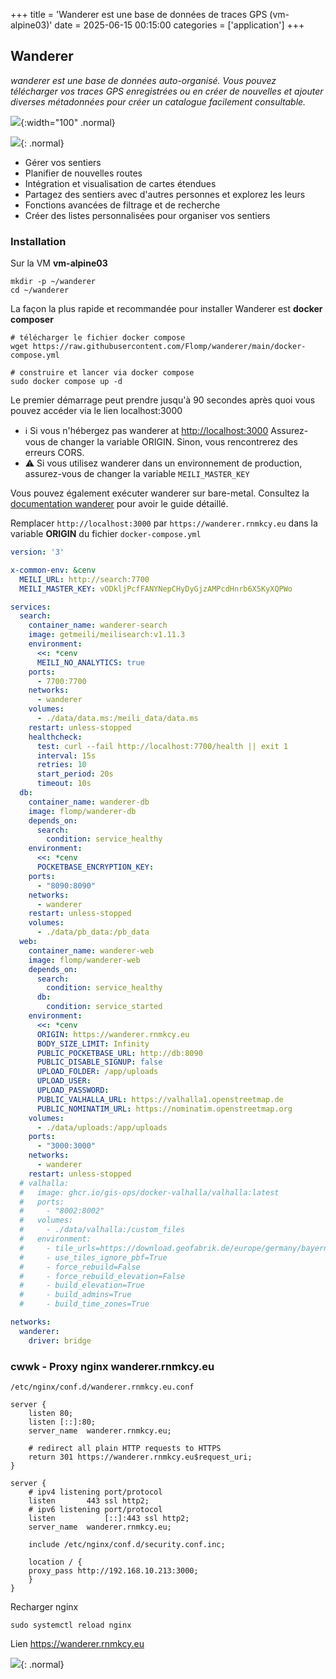 +++
title = 'Wanderer est une base de données de traces GPS (vm-alpine03)'
date = 2025-06-15 00:15:00
categories = ['application']
+++
## Wanderer

*wanderer est une base de données auto-organisé. Vous pouvez télécharger vos traces GPS enregistrées ou en créer de nouvelles et ajouter diverses métadonnées pour créer un catalogue facilement consultable.*

![](wanderer-logo.png){:width="100" .normal}

![](wanderer01.png){: .normal}


* Gérer vos sentiers
* Planifier de nouvelles routes
* Intégration et visualisation de cartes étendues
* Partagez des sentiers avec d'autres personnes et explorez les leurs
* Fonctions avancées de filtrage et de recherche
* Créer des listes personnalisées pour organiser vos sentiers 


### Installation 

Sur la VM **vm-alpine03**

```shell
mkdir -p ~/wanderer
cd ~/wanderer
```

La façon la plus rapide et recommandée  pour installer Wanderer est **docker composer**

``` shell
# télécharger le fichier docker compose 
wget https://raw.githubusercontent.com/Flomp/wanderer/main/docker-compose.yml

# construire et lancer via docker compose
sudo docker compose up -d
```

Le premier démarrage peut prendre jusqu'à 90 secondes après quoi vous pouvez accéder via le lien localhost:3000

*    ℹ️ Si vous n'hébergez pas wanderer at <http://localhost:3000> Assurez-vous de changer la variable ORIGIN. Sinon, vous rencontrerez des erreurs CORS.
*    ⚠️ Si vous utilisez wanderer dans un environnement de production, assurez-vous de changer la variable `MEILI_MASTER_KEY`

Vous pouvez également exécuter wanderer sur bare-metal. Consultez la [documentation wanderer](https://wanderer.to/getting-started/installation/) pour avoir le guide détaillé.

Remplacer `http://localhost:3000` par `https://wanderer.rnmkcy.eu` dans  la variable **ORIGIN** du fichier `docker-compose.yml`

```yaml
version: '3'

x-common-env: &cenv
  MEILI_URL: http://search:7700
  MEILI_MASTER_KEY: vODkljPcfFANYNepCHyDyGjzAMPcdHnrb6X5KyXQPWo

services:
  search:
    container_name: wanderer-search
    image: getmeili/meilisearch:v1.11.3
    environment:
      <<: *cenv
      MEILI_NO_ANALYTICS: true
    ports:
      - 7700:7700
    networks:
      - wanderer
    volumes:
      - ./data/data.ms:/meili_data/data.ms
    restart: unless-stopped
    healthcheck:
      test: curl --fail http://localhost:7700/health || exit 1
      interval: 15s
      retries: 10
      start_period: 20s
      timeout: 10s
  db:
    container_name: wanderer-db
    image: flomp/wanderer-db
    depends_on:
      search:
        condition: service_healthy
    environment:
      <<: *cenv
      POCKETBASE_ENCRYPTION_KEY:
    ports:
      - "8090:8090"
    networks:
      - wanderer
    restart: unless-stopped
    volumes:
      - ./data/pb_data:/pb_data
  web:
    container_name: wanderer-web
    image: flomp/wanderer-web
    depends_on:
      search:
        condition: service_healthy
      db:
        condition: service_started
    environment:
      <<: *cenv
      ORIGIN: https://wanderer.rnmkcy.eu
      BODY_SIZE_LIMIT: Infinity
      PUBLIC_POCKETBASE_URL: http://db:8090
      PUBLIC_DISABLE_SIGNUP: false
      UPLOAD_FOLDER: /app/uploads
      UPLOAD_USER:
      UPLOAD_PASSWORD:
      PUBLIC_VALHALLA_URL: https://valhalla1.openstreetmap.de
      PUBLIC_NOMINATIM_URL: https://nominatim.openstreetmap.org
    volumes:
      - ./data/uploads:/app/uploads
    ports:
      - "3000:3000"
    networks:
      - wanderer
    restart: unless-stopped
  # valhalla:
  #   image: ghcr.io/gis-ops/docker-valhalla/valhalla:latest
  #   ports:
  #     - "8002:8002"
  #   volumes:
  #     - ./data/valhalla:/custom_files
  #   environment:
  #     - tile_urls=https://download.geofabrik.de/europe/germany/bayern/oberbayern-latest.osm.pbf
  #     - use_tiles_ignore_pbf=True
  #     - force_rebuild=False
  #     - force_rebuild_elevation=False
  #     - build_elevation=True
  #     - build_admins=True
  #     - build_time_zones=True

networks:
  wanderer:
    driver: bridge
```

### cwwk - Proxy nginx wanderer.rnmkcy.eu 

`/etc/nginx/conf.d/wanderer.rnmkcy.eu.conf` 

```nginx
server {
    listen 80;
    listen [::]:80;
    server_name  wanderer.rnmkcy.eu;

    # redirect all plain HTTP requests to HTTPS
    return 301 https://wanderer.rnmkcy.eu$request_uri;
}

server {
    # ipv4 listening port/protocol
    listen       443 ssl http2;
    # ipv6 listening port/protocol
    listen           [::]:443 ssl http2;
    server_name  wanderer.rnmkcy.eu;

    include /etc/nginx/conf.d/security.conf.inc;

    location / {
	proxy_pass http://192.168.10.213:3000;
    }
}
```

Recharger nginx

    sudo systemctl reload nginx

Lien <https://wanderer.rnmkcy.eu>   

![](wanderer.rnmkcy.eu.png){: .normal}

